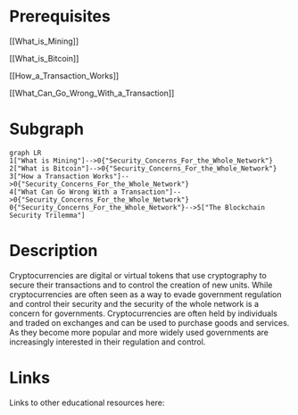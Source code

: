 # Prerequisites
[[What_is_Mining]]


[[What_is_Bitcoin]]


[[How_a_Transaction_Works]]


[[What_Can_Go_Wrong_With_a_Transaction]]

# Subgraph

```mermaid
graph LR
1["What is Mining"]-->0{"Security_Concerns_For_the_Whole_Network"}
2["What is Bitcoin"]-->0{"Security_Concerns_For_the_Whole_Network"}
3["How a Transaction Works"]-->0{"Security_Concerns_For_the_Whole_Network"}
4["What Can Go Wrong With a Transaction"]-->0{"Security_Concerns_For_the_Whole_Network"}
0{"Security_Concerns_For_the_Whole_Network"}-->5["The Blockchain Security Trilemma"]
```



# Description
  
Cryptocurrencies are digital or virtual tokens that use cryptography to secure their transactions and to control the creation of new units. While cryptocurrencies are often seen as a way to evade government regulation and control their security and the security of the whole network is a concern for governments. Cryptocurrencies are often held by individuals and traded on exchanges and can be used to purchase goods and services. As they become more popular and more widely used governments are increasingly interested in their regulation and control.

# Links
Links to other educational resources here: